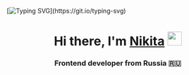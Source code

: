[![Typing SVG](https://readme-typing-svg.herokuapp.com?color=%2336BCF7&lines=Welcome+to+my+GitHub+page!)](https://git.io/typing-svg)

<h1 align="center">Hi there, I'm <a href="https://t.me/Nekitoaster" target="_blank">Nikita</a> 
<img src="https://github.com/blackcater/blackcater/raw/main/images/Hi.gif" height="32"/></h1>
<h3 align="center">Frontend developer from Russia 🇷🇺</h3>

